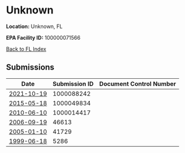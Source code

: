 # Unknown

**Location:** Unknown, FL

**EPA Facility ID:** 100000071566

[Back to FL Index](../../index.md)

## Submissions

| Date | Submission ID | Document Control Number |
|------|--------------|-------------------------|
| [2021-10-19](submissions/1000088242.md) | 1000088242 |  |
| [2015-05-18](submissions/1000049834.md) | 1000049834 |  |
| [2010-06-10](submissions/1000014417.md) | 1000014417 |  |
| [2006-09-19](submissions/46613.md) | 46613 |  |
| [2005-01-10](submissions/41729.md) | 41729 |  |
| [1999-06-18](submissions/5286.md) | 5286 |  |

